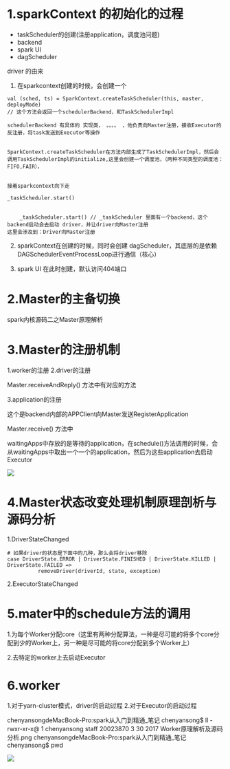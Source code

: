 # 1.sparkContext 的初始化的过程

* taskScheduler的创建(注册application，调度池问题)
* backend
* spark UI
* dagScheduler 

driver 的由来

1. 在sparkcontext创建的时候，会创建一个

```
val (sched, ts) = SparkContext.createTaskScheduler(this, master, deployMode)
// 这个方法会返回一个schedulerBackend，和TaskSchedulerImpl

schedulerBackend 有具体的 实现类， 。。。。 ，他负责向Master注册，接收Executor的反注册，将task发送到Executor等操作


SparkContext.createTaskScheduler在方法内部生成了TaskSchedulerImpl，然后会调用TaskSchedulerImpl的initialize,这里会创建一个调度池，（两种不同类型的调度池：FIFO,FAIR），


接着sparkcontext向下走

_taskScheduler.start()


    _taskScheduler.start() // _taskScheduler 里面有一个backend，这个backend启动会去启动 driver，并让driver向Master注册
这里会涉及到：Driver向Master注册

```


2. sparkContext在创建的时候，同时会创建 dagScheduler，其底层的是依赖DAGSchedulerEventProcessLoop进行通信（核心）

3. spark UI 在此时创建，默认访问404端口


# 2.Master的主备切换

spark内核源码二之Master原理解析


# 3.Master的注册机制

1.worker的注册
2.driver的注册

Master.receiveAndReply() 方法中有对应的方法


3.application的注册

这个是backend内部的APPClient向Master发送RegisterApplication

Master.receive() 方法中

waitingApps中存放的是等待的application，在schedule()方法调用的时候，会从waitingApps中取出一个一个的application，然后为这些application去启动Executor



![](/Users/chenyansong/Documents/note/img/bigdata/spark从入门到精通_笔记/master的注册机制.png)


# 4.Master状态改变处理机制原理剖析与源码分析

1.DriverStateChanged

```
# 如果driver的状态是下面中的几种，那么会将driver移除
case DriverState.ERROR | DriverState.FINISHED | DriverState.KILLED |    DriverState.FAILED =>
          removeDriver(driverId, state, exception)
```

2.ExecutorStateChanged


# 5.mater中的schedule方法的调用

1.为每个Worker分配core（这里有两种分配算法，一种是尽可能的将多个core分配到少的Worker上，另一种是尽可能的将core分配到多个Worker上）

2.去特定的worker上去启动Executor


# 6.worker

1.对于yarn-cluster模式，driver的启动过程
2.对于Executor的启动过程


chenyansongdeMacBook-Pro:spark从入门到精通_笔记 chenyansong$ ll 
-rwxr-xr-x@ 1 chenyansong  staff  20023870  3 30  2017 Worker原理解析及源码分析.png
chenyansongdeMacBook-Pro:spark从入门到精通_笔记 chenyansong$ pwd



![](/Users/chenyansong/Documents/note/img/bigdata/spark从入门到精通_笔记/Worker原理解析及源码分析.png)
